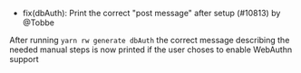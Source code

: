 - fix(dbAuth): Print the correct "post message" after setup (#10813) by @Tobbe

After running `yarn rw generate dbAuth` the correct message describing the
needed manual steps is now printed if the user choses to enable WebAuthn
support
